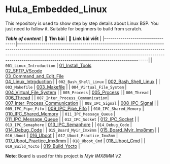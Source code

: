 # HuLa_Embedded_Linux
This repository is used to show step by step details about Linux BSP. You just need to follow it. Suitable for beginners to build from scratch.

***Table of content***
| 📁 **Tên bài**                  | 📄 **Link bài viết**                                                                                                                                                                                                                                                                                      |
|----------------------------------|----------------------------------------------------------------------------------------------------------------------------------------------------------------------------------------------------------------------------------------------------------------------------------------------------------|
| `001_Linux_Introduction`         | [01_Install_Tools](./001_Linux_Introduction/01_Install_Tools.md) <br> [02_SFTP_VScode](./001_Linux_Introduction/02_SFTP_VScode.md) <br> [03_Command_and_Edit_File](./001_Linux_Introduction/03_Command_and_Edit_File.md) <br> [04_Linux_Introduction](./001_Linux_Introduction/04_Linux_Introduction.md) |
| `002_Bash_Shell_Linux`           | [002_Bash_Shell_Linux](./002_Bash_Shell_Linux/002_Bash_Shell_Linux.md)                                                                                                                                                                                                                                   |
| `003_Makefile`                   | [003_Makefile](./003_Makefile/003_Makefile.md)                                                                                                                                                                                                                                                           |
| `004_Virtual_File_System`        | [004_Virtual_File_System](./004_Virtual_File_System/004_Virtual_File_System.md)                                                                                                                                                                                                                          |
| `005_Process`                    | [005_Process](./005_Process/005_Process.md)                                                                                                                                                                                                                                                              |
| `006_Thread`                     | [006_Thread](./006_Thread/006_Thread.md)                                                                                                                                                                                                                                                                 |
| `007_Inter_Process_Communication`| [007_Inter_Process_Communication](./007_Inter_Process_Communication/007_Inter_Process_Communication.md)                                                                                                                                                                                                  |
| `008_IPC_Signal`                 | [008_IPC_Signal](./008_IPC_Signal/008_IPC_Signal.md)                                                                                                                                                                                                                                                     |
| `009_IPC_Pipe_Fifo`              | [009_IPC_Pipe_Fifo](./009_IPC_Pipe_Fifo/009_IPC_Pipe_Fifo.md)                                                                                                                                                                                                                                            |
| `010_IPC_Shared_Memory`          | [010_IPC_Shared_Memory](./010_IPC_Shared_Memory/010_IPC_Shared_Memory.md)                                                                                                                                                                                                                                |
| `011_IPC_Message_Queue`          | [011_IPC_Message_Queue](./011_IPC_Message_Queue/011_IPC_Message_Queue.md)                                                                                                                                                                                                                                |
| `012_IPC_Socket`                 | [012_IPC_Socket](./012_IPC_Socket/012_IPC_Socket.md)                                                                                                                                                                                                                                                     |
| `013_IPC_Semaphore`              | [013_IPC_Semaphore](./013_IPC_Semaphore/013_IPC_Semaphore.md)                                                                                                                                                                                                                                            |
| `014_Debug_Code`                 | [014_Debug_Code](./014_Debug_Code/014_Debug_Code.md)                                                                                                                                                                                                                                                     |
| `015_Board_Myir_Imx8mm`          | [015_Board_Myir_Imx8mm](./015_Board_Myir_Imx8mm/015_Board_Myir_Imx8mm.md)                                                                                                                                                                                                                                |
| `016_Uboot`                      | [016_Uboot](./016_Uboot/016_Uboot.md)                                                                                                                                                                                                                                                                    |
| `017_Uboot_Practice_Imx8mm`      | [017_Uboot_Practice_Imx8mm](./017_Uboot_Practice_Imx8mm/017_Uboot_Practice_Imx8mm.md)                                                                                                                                                                                                                    |
| `018_Uboot_Cmd`                  | [018_Uboot_Cmd](./018_Uboot_Cmd/018_Uboot_Cmd.md)                                                                                                                                                                                                                                                        |
| `019_Build_Yocto`                | [019_Build_Yocto](./019_Build_Yocto/019_Build_Yocto.md)                                                                                                                                                                                                                                                  |

**Note**: Board is used for this project is *Myir IMX8MM V2*                                                                                                                                    
